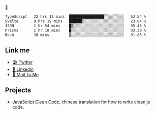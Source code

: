🤔


<!--START_SECTION:waka-->

```txt
TypeScript   22 hrs 12 mins  ████████████████░░░░░░░░░   63.54 %
Svelte       8 hrs 19 mins   ██████░░░░░░░░░░░░░░░░░░░   23.84 %
JSON         1 hr 54 mins    █▒░░░░░░░░░░░░░░░░░░░░░░░   05.46 %
Prisma       1 hr 10 mins    █░░░░░░░░░░░░░░░░░░░░░░░░   03.38 %
Bash         38 mins         ▒░░░░░░░░░░░░░░░░░░░░░░░░   01.86 %
```

<!--END_SECTION:waka-->

## Link me

- [🏖️ Twitter](https://twitter.com/yuetong3yu)
- [🧳 Linkedin](https://www.linkedin.com/in/yuetong3yu)
- [📧 Mail To Me](mailto:yuetong3yu@gmail.com)


## Projects 

- [JavaScript Clean Code](https://js-clean-code-cn.vercel.app/), chinese translation for how to write clean js code.
